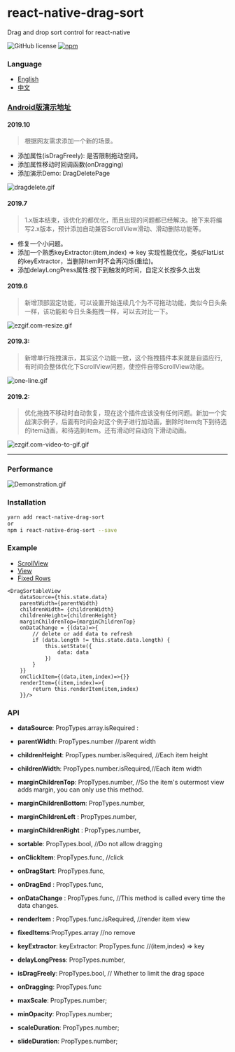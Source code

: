 # react-native-drag-sort
Drag and drop sort control for react-native

![GitHub license](https://img.shields.io/badge/license-MIT-green.svg)
[![npm](https://img.shields.io/npm/v/react-native-drag-sort.svg?style=flat)](https://npmjs.com/package/react-native-drag-sort)

### Language
- [English](https://github.com/mochixuan/react-native-drag-sort/blob/master/README.md) 
- [中文](https://github.com/mochixuan/react-native-drag-sort/blob/master/README_ZH.md)

### [Android版演示地址](https://fir.im/dragsort)

#### 2019.10
> 根据网友需求添加一个新的场景。

- 添加属性(isDragFreely): 是否限制拖动空间。
- 添加属性移动时回调函数(onDragging)
- 添加演示Demo: DragDeletePage 

![dragdelete.gif](https://upload-images.jianshu.io/upload_images/2646598-4d22ddb8f92a6563.gif?imageMogr2/auto-orient/strip)

#### 2019.7 
> 1.x版本结束，该优化的都优化，而且出现的问题都已经解决。接下来将编写2.x版本，预计添加自动兼容ScrollView滑动、滑动删除功能等。

- 修复一个小问题。
- 添加一个熟悉keyExtractor:(item,index) => key 实现性能优化，类似FlatList的keyExtractor，当删除Item时不会再闪烁(重绘)。
- 添加delayLongPress属性:按下到触发的时间，自定义长按多久出发

#### 2019.6 
> 新增顶部固定功能，可以设置开始连续几个为不可拖动功能，类似今日头条一样，该功能和今日头条拖拽一样，可以去对比一下。

![ezgif.com-resize.gif](https://upload-images.jianshu.io/upload_images/2646598-405b01d61547c972.gif?imageMogr2/auto-orient/strip)

#### 2019.3: 
> 新增单行拖拽演示，其实这个功能一致，这个拖拽插件本来就是自适应行,有时间会整体优化下ScrollView问题，使控件自带ScrollView功能。

![one-line.gif](https://upload-images.jianshu.io/upload_images/2646598-dd17c76291514316.gif?imageMogr2/auto-orient/strip)

#### 2019.2: 
> 优化拖拽不移动时自动恢复，现在这个插件应该没有任何问题。新加一个实战演示例子，后面有时间会对这个例子进行加动画，删除时item向下到待选的item动画，和待选到item。还有滑动时自动向下滑动动画。

![ezgif.com-video-to-gif.gif](https://upload-images.jianshu.io/upload_images/2646598-bd118152420cc0a9.gif?imageMogr2/auto-orient/strip)

----

### Performance
![Demonstration.gif](https://upload-images.jianshu.io/upload_images/2646598-f3ece6209cb07e43.gif?imageMogr2/auto-orient/strip)

### Installation

```bash
yarn add react-native-drag-sort
or
npm i react-native-drag-sort --save 
```

### Example
- [ScrollView](https://github.com/mochixuan/react-native-drag-sort/blob/master/Example/app/container/ScrollPage.js)
- [View](https://github.com/mochixuan/react-native-drag-sort/blob/master/Example/app/container/NonScrollPage.js)
- [Fixed Rows](https://github.com/mochixuan/react-native-drag-sort/blob/master/Example/app/container/FixedRowsPage.js)

``` react
<DragSortableView
    dataSource={this.state.data}
    parentWidth={parentWidth}
    childrenWidth= {childrenWidth}
    childrenHeight={childrenHeight}
    marginChildrenTop={marginChildrenTop}
    onDataChange = {(data)=>{
        // delete or add data to refresh
        if (data.length != this.state.data.length) {
            this.setState({
                data: data
            })
        }
    }}
    onClickItem={(data,item,index)=>{}}
    renderItem={(item,index)=>{
        return this.renderItem(item,index)
    }}/>

```

### API
- **dataSource**: PropTypes.array.isRequired :
- **parentWidth**: PropTypes.number //parent width
- **childrenHeight**: PropTypes.number.isRequired, //Each item height
- **childrenWidth**: PropTypes.number.isRequired,//Each item width

- **marginChildrenTop**: PropTypes.number,  //So the item's outermost view adds margin, you can only use this method.
- **marginChildrenBottom**: PropTypes.number,
- **marginChildrenLeft** : PropTypes.number,
- **marginChildrenRight** : PropTypes.number,

- **sortable**: PropTypes.bool, //Do not allow dragging

- **onClickItem**: PropTypes.func, //click
- **onDragStart**: PropTypes.func, 
- **onDragEnd** : PropTypes.func,
- **onDataChange** : PropTypes.func, //This method is called every time the data changes.
- **renderItem** : PropTypes.func.isRequired, //render item view
- **fixedItems**:PropTypes.array //no remove
- **keyExtractor**: keyExtractor: PropTypes.func //(item,index) => key
- **delayLongPress**: PropTypes.number,
- **isDragFreely**: PropTypes.bool, // Whether to limit the drag space
- **onDragging**: PropTypes.func
- **maxScale**: PropTypes.number;
- **minOpacity**: PropTypes.number;
- **scaleDuration**: PropTypes.number;
- **slideDuration**: PropTypes.number;



